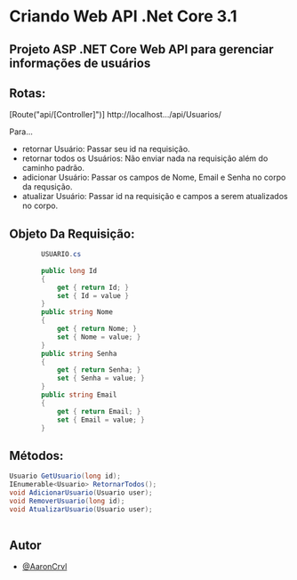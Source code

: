 # Criando Web API .Net Core 3.1
## Projeto ASP .NET Core Web API para gerenciar informações de usuários

## Rotas:
[Route("api/[Controller]")]
http://localhost.../api/Usuarios/

Para...
- retornar Usuário: Passar seu id na requisição.
- retornar todos os Usuários: Não enviar nada na requisição além do caminho padrão.
- adicionar Usuário: Passar os campos de Nome, Email e Senha no corpo da requsição.
- atualizar Usuário: Passar id na requisição e campos a serem atualizados no corpo.

## Objeto Da Requisição:
``` c# 
        USUARIO.cs
        
        public long Id 
        { 
            get { return Id; }
            set { Id = value } 
        }
        public string Nome 
        {
            get { return Nome; }
            set { Nome = value; }
        }
        public string Senha 
        {
            get { return Senha; }
            set { Senha = value; }
        }
        public string Email 
        {
            get { return Email; }
            set { Email = value; }
        }
``` 

## Métodos:
``` c#
Usuario GetUsuario(long id);  
IEnumerable<Usuario> RetornarTodos();
void AdicionarUsuario(Usuario user);
void RemoverUsuario(long id);
void AtualizarUsuario(Usuario user); 
        
``` 

## Autor

- [@AaronCrvl](https://www.github.com/AaronCrvl)
